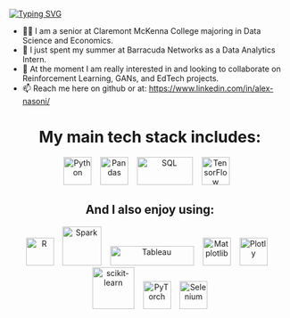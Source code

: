 [![Typing SVG](https://readme-typing-svg.herokuapp.com?font=Arial&pause=5000&color=2991CFDC&random=false&width=435&lines=Welcome+to+my+Github)](https://git.io/typing-svg)

- 🧑‍🎓 I am a senior at Claremont McKenna College majoring in Data Science and Economics.
- 🔭 I just spent my summer at Barracuda Networks as a Data Analytics Intern.
- 🌱 At the moment I am really interested in and looking to collaborate on Reinforcement Learning, GANs, and EdTech projects.
- 📫 Reach me here on github or at: https://www.linkedin.com/in/alex-nasoni/

<h1 align="center">My main tech stack includes:</h1>

<p align="center">
    <img src="https://cdn.jsdelivr.net/gh/devicons/devicon/icons/python/python-original.svg" alt="Python" width="50" height="50">&nbsp;&nbsp;&nbsp;
        <img src="https://cdn.jsdelivr.net/gh/devicons/devicon/icons/pandas/pandas-original.svg" alt="Pandas" width="50" height="50">&nbsp;&nbsp;&nbsp;
    <img src="https://upload.wikimedia.org/wikipedia/commons/8/87/Sql_data_base_with_logo.png" alt="SQL" width="100" height="50">&nbsp;&nbsp;&nbsp;
        <img src="https://cdn.jsdelivr.net/gh/devicons/devicon/icons/tensorflow/tensorflow-original.svg" alt="TensorFlow" width="50" height="50">&nbsp;&nbsp;&nbsp;

<h2 align="center">And I also enjoy using:</h2>

<p align="center">
    <img src="https://cdn.jsdelivr.net/gh/devicons/devicon/icons/r/r-original.svg" alt="R" width="50" height="50">&nbsp;&nbsp;&nbsp;
    <img src="https://upload.wikimedia.org/wikipedia/commons/f/f3/Apache_Spark_logo.svg" alt="Spark" width="70" height="70">&nbsp;&nbsp;&nbsp;
     <img src="https://upload.wikimedia.org/wikipedia/commons/4/4b/Tableau_Logo.png" alt="Tableau" width="150" height="35">&nbsp;&nbsp;&nbsp;
    <img src="https://cdn.jsdelivr.net/gh/devicons/devicon/icons/matplotlib/matplotlib-original.svg" alt="Matplotlib" width="50" height="50">&nbsp;&nbsp;&nbsp;
    <img src="https://cdn.jsdelivr.net/gh/devicons/devicon/icons/plotly/plotly-original.svg" alt="Plotly" width="50" height="50">&nbsp;&nbsp;&nbsp;
    <img src="https://cdn.jsdelivr.net/gh/devicons/devicon/icons/scikitlearn/scikitlearn-original.svg" alt="scikit-learn" width="75" height="75">&nbsp;&nbsp;&nbsp;
    <img src="https://cdn.jsdelivr.net/gh/devicons/devicon/icons/pytorch/pytorch-original.svg" alt="PyTorch" width="50" height="50">&nbsp;&nbsp;&nbsp;
    <img src="https://upload.wikimedia.org/wikipedia/commons/d/d5/Selenium_Logo.png" alt="Selenium" width="50" height="50">
</p>
